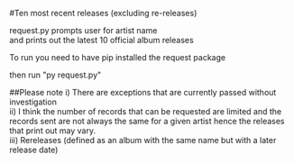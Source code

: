 
#Ten most recent releases (excluding re-releases)

request.py prompts user for artist name  
and prints out the latest 10 official album releases  

To run you need to have pip installed the request package  

then run "py request.py"  

##Please note
   i) There are exceptions that are currently passed without investigation  
   ii) I think the number of records that can be requested are limited and the records sent are not always the same for a given artist hence the   releases that print out may vary.  
   iii) Rereleases (defined as an album with the same name but with a later release date)  